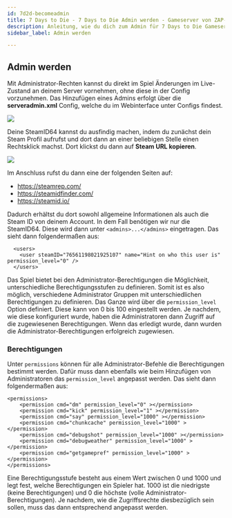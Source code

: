 ```yaml
---
id: 7d2d-becomeadmin
title: 7 Days to Die - 7 Days to Die Admin werden - Gameserver von ZAP-Hosting
description: Anleitung, wie du dich zum Admin für 7 Days to Die Gameserver machst - ZAP-Hosting.com Dokumentation 
sidebar_label: Admin werden

---
```




## Admin werden

Mit Administrator-Rechten kannst du direkt im Spiel Änderungen im Live-Zustand an deinem Server vornehmen, ohne diese in der Config vorzunehmen. Das Hinzufügen eines Admins erfolgt über die **serveradmin.xml** Config, welche du im Webinterface unter Configs findest.

![](https://screensaver01.zap-hosting.com/index.php/s/QN2kKnt9YGDgXwE/preview)

Deine SteamID64 kannst du ausfindig machen, indem du zunächst dein Steam Profil aufrufst und dort dann an einer beliebigen Stelle einen Rechtsklick machst. Dort klickst du dann auf **Steam URL kopieren**. 

![](https://screensaver01.zap-hosting.com/index.php/s/Q9WJ8GwbHCmTRPx/preview)



Im Anschluss rufst du dann eine der folgenden Seiten auf:

- https://steamrep.com/
- https://steamidfinder.com/
- https://steamid.io/



Dadurch erhältst du dort sowohl allgemeine Informationen als auch die Steam ID von deinem Account. In dem Fall benötigen wir nur die SteamID64. Diese wird dann unter ``<admins>...</admins>`` eingetragen. Das sieht dann folgendermaßen aus:

```
  <users>
    <user steamID="76561198021925107" name="Hint on who this user is" permission_level="0" />
  </users>
```

Das Spiel bietet bei den Administrator-Berechtigungen die Möglichkeit, unterschiedliche Berechtigungsstufen zu definieren. Somit ist es also möglich, verschiedene Administrator Gruppen mit unterschiedlichen Berechtigungen zu definieren. Das Ganze wird über die ``permission_level`` Option definiert. Diese kann von 0 bis 100 eingestellt werden. Je nachdem, wie diese konfiguriert wurde, haben die Administratoren dann Zugriff auf die zugewiesenen Berechtigungen. Wenn das erledigt wurde, dann wurden die Administrator-Berechtigungen erfolgreich zugewiesen. 



### Berechtigungen

Unter ``permissions`` können für alle Administrator-Befehle die Berechtigungen bestimmt werden. Dafür muss dann ebenfalls wie beim Hinzufügen von Administratoren das ``permission_level`` angepasst werden. Das sieht dann folgendermaßen aus:

```
<permissions>
	<permission cmd="dm" permission_level="0" ></permission>
	<permission cmd="kick" permission_level="1" ></permission>
	<permission cmd="say" permission_level="1000" ></permission>
    <permission cmd="chunkcache" permission_level="1000" ></permission>
    <permission cmd="debugshot" permission_level="1000" ></permission>
    <permission cmd="debugweather" permission_level="1000" ></permission>
    <permission cmd="getgamepref" permission_level="1000" ></permission>
</permissions>
```

Eine Berechtigungsstufe besteht aus einem Wert zwischen 0 und 1000 und legt fest, welche Berechtigungen ein Spieler hat. 1000 ist die niedrigste (keine Berechtigungen) und 0 die höchste (volle Administrator-Berechtigungen). Je nachdem, wie die Zugriffsrechte diesbezüglich sein sollen, muss das dann entsprechend angepasst werden. 
